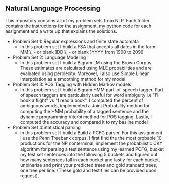 ## Natural Language Processing 
This repository contains all of my problem sets from NLP. Each folder contains the instructions for the assignment, my python code for each assignment and a write up that explains the solutions.

* Problem Set 1: Regular expressions and finite state automata
  * In this problem set I build a FSA that accepts all dates in the form MM[/, - or blank ]DD[/, - or blank ]YYYY from 1900 to 2099
* Problem Set 2: Language Modeling
  * In this problem set I build a Bigram LM using the Brown Corpus. These estimates are calculated using MLE probabilities and are evaluated using perplexity. Moreover, I also use Simple Linear Interpolation as a smoothing method for my model
* Problem Set 3: POS Tagging with Hidden Markov models
  * In this problem set I build a Bigram HMM part-of-speech tagger. Part of speech taggers are particularly useful for word ambiguity i.e "I'll book a flight" vs "I read a book". I computed the percent of ambiguous words, implemented a Joint Probability method for computing the HMM
probability of a tagged sentence and the dynamic programming Viterbi method for POS tagging. Lastly, I computed the accuracy and compared it to my basline model
* Problem Set 4:Statistical parsing
  * In this problem set I build a Build a PCFG parser. For this assignment I use the Penn Treebank corpus. I first find the the most probable 10 productions for the NP nonterminal, implement the probabilistic CKY algorithm for parsing a test sentence using
my learned PCFG, bucket my test set sentences into the following 5 buckets and figured out how many sentences fall in each bucket and lastly for each bucket, unbinarize and print your predicted trees and gold standard
trees, one tree per line. (These gold and test files can be provided upon request).
